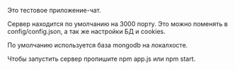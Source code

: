 Это тестовое приложение-чат.

Сервер находится по умолчанию на 3000 порту. Это можно поменять в config/config.json, а так же настройки БД и cookies.

По умолчанию используется база mongodb на локалхосте.

Чтобы запустить сервер пропишите npm app.js или npm start.
